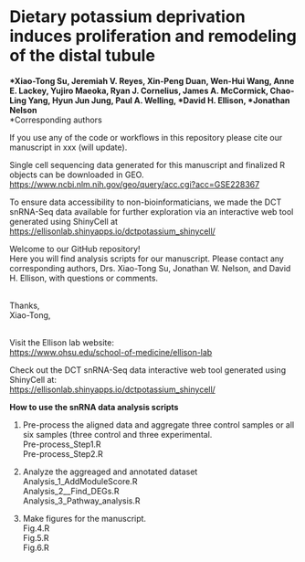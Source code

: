# **Dietary potassium deprivation induces proliferation and remodeling of the distal tubule**
__*Xiao-Tong Su, Jeremiah V. Reyes, Xin-Peng Duan, Wen-Hui Wang, Anne E. Lackey, Yujiro Maeoka, Ryan J. Cornelius, James A. McCormick, Chao-Ling Yang, Hyun Jun Jung, Paul A. Welling, *David H. Ellison, *Jonathan Nelson__  
*Corresponding authors  

If you use any of the code or workflows in this repository please cite our manuscript in xxx (will update).</br>

Single cell sequencing data generated for this manuscript and finalized R objects can be downloaded in GEO. </br>
https://www.ncbi.nlm.nih.gov/geo/query/acc.cgi?acc=GSE228367

To ensure data accessibility to non-bioinformaticians, we made the DCT snRNA-Seq data available for further exploration via an interactive web tool generated using ShinyCell at https://ellisonlab.shinyapps.io/dctpotassium_shinycell/

Welcome to our GitHub repository!  
Here you will find analysis scripts for our manuscript. Please contact any corresponding authors, Drs. Xiao-Tong Su, Jonathan W. Nelson, and David H. Ellison, with questions or comments. 


<br/>
Thanks,
<br/>
Xiao-Tong,
<br/><br/>

Visit the Ellison lab website:<br/>
https://www.ohsu.edu/school-of-medicine/ellison-lab
<br/>

Check out the DCT snRNA-Seq data interactive web tool generated using ShinyCell at:<br/>
https://ellisonlab.shinyapps.io/dctpotassium_shinycell/
<br/>

**How to use the snRNA data analysis scripts**
1. Pre-process the aligned data and aggregate three control samples or all six samples (three control and three experimental. <br/>
Pre-process_Step1.R <br/>
Pre-process_Step2.R <br/>

3. Analyze the aggreaged and annotated dataset <br/>
Analysis_1_AddModuleScore.R <br/>
Analysis_2__Find_DEGs.R <br/>
Analysis_3_Pathway_analysis.R <br/>

4. Make figures for the manuscript. <br/>
Fig.4.R <br/>
Fig.5.R <br/>
Fig.6.R <br/>



